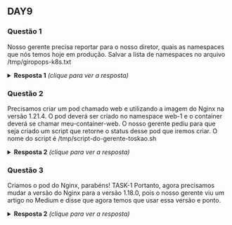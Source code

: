 ## DAY9

### Questão 1

Nosso gerente precisa reportar para o nosso diretor, quais as namespaces que
nós temos hoje em produção.
Salvar a lista de namespaces no arquivo /tmp/giropops-k8s.txt

<details>
  <summary><b>Resposta 1</b> <em>(clique para ver a resposta)</em></summary>

Para gerar a lista de todas as namespaces disponíveis e já adiciona-lá no
arquivo indicado.

```bash
k get ns --no-headers -o custom-columns=":metadata.name" > /tmp/giropops-k8s.txt
```
</details>


### Questão 2
Precisamos criar um pod chamado web e utilizando a imagem do Nginx na versão 1.21.4. O pod deverá
ser criado no namespace web-1 e o container deverá se chamar meu-container-web.
O nosso gerente pediu para que seja criado um script que retorne o status desse
pod que iremos criar.
O nome do script é /tmp/script-do-gerente-toskao.sh

<details>
  <summary><b>Resposta 2</b> <em>(clique para ver a resposta)</em></summary>

Para criar o nosso yaml que dará origem ao pod solicitado, precisamos executar
o comando abaixo:

```bash
k run web --image nginx:1.21.4 -n web-1 --dry-run=client -o yaml > pod.yaml
```

Agora, apenas edite o arquivo e adicione o nome do container conforme
solicitado:

```yaml
apiVersion: v1
kind: Pod
metadata:
  labels:
    run: web
  name: web
  namespace: web-1
spec:
  containers:
  - image: nginx:1.21.4
    name: meu-container-web
    resources: {}
  dnsPolicy: ClusterFirst
  restartPolicy: Always
status: {}
```

Para criar o script que mostrará o status do pod em questão, faça:

```bash
echo 'k get pods -n web-1 --no-headers -o custom-columns=":metadata.name, :status.phase"' > /tmp/script-do-gerente-toskao.sh
```

Verificando os logs par ver tudo funcionando

```bash
kubectl logs -f meu-pod container-1
kubectl logs -f meu-pod container-2
kubectl logs -f meu-pod container-3
kubectl exec -ti meu-pod -c container-1 -- bash
```
</details>


### Questão 3

Criamos o pod do Nginx, parabéns! 
TASK-1
Portanto, agora precisamos mudar a versão do Nginx para a versão 1.18.0, pois o
nosso gerente viu um artigo no Medium e disse que agora temos que usar essa
versão e ponto.

<details>
  <summary><b>Resposta 2</b> <em>(clique para ver a resposta)</em></summary>

```bash
k edit pods -n web-1 web
```

TASK-2
Precisamos criar um deployment no lugar do nosso pod do Nginx

```bash
k create deployment web --image nginx:1.20.2 --dry-run=client -o yaml > deployment.yaml
```

```yaml
apiVersion: apps/v1
kind: Deployment
metadata:
  creationTimestamp: null
  labels:
    app: web
  name: web
  namespace: web-1
spec:
  replicas: 1
  selector:
    matchLabels:
      app: web
  strategy: {}
  template:
    metadata:
      creationTimestamp: null
      labels:
        app: web
    spec:
      containers:
      - image: nginx:1.20.2
        name: meu-container-web
        resources: {}
status: {}
```

TASK-3
Precisamos utilizar o Nginx com a imagem do Alpine, pq o gerente leu um outro
artigo no Medium.

```bash
k edit deployment -n web-1 web
```

TASK-4
Precisamos realizar o rollback do nosso deployment web

```bash
k rollout history deployment -n web-1 web
k rollout history deployment -n web-1 web --revision=1
k rollout history deployment -n web-1 web --revision=2
k rollout undo deployment -n web-1 web --to-revision=1
```
</details>

